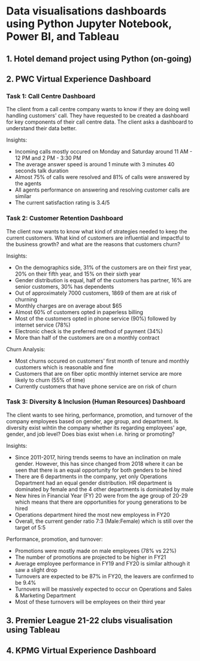 # Data visualisations dashboards using Python Jupyter Notebook, Power BI, and Tableau

## 1. Hotel demand project using Python (on-going)

## 2. PWC Virtual Experience Dashboard
### Task 1: Call Centre Dashboard
The client from a call centre company wants to know if they are doing well handling customers' call. They have requested to be created a dashboard for key components of their call centre data. The client asks a dashboard to understand their data better.

Insights:
- Incoming calls mostly occured on Monday and Saturday around 11 AM - 12 PM and 2 PM - 3:30 PM
- The average answer speed is around 1 minute with 3 minutes 40 seconds talk duration
- Almost 75% of calls were resolved and 81% of calls were answered by the agents
- All agents performance on answering and resolving customer calls are similar
- The current satisfaction rating is 3.4/5

### Task 2: Customer Retention Dashboard
The client now wants to know what kind of strategies needed to keep the current customers. What kind of customers are influential and impactful to the business growth? and what are the reasons that customers churn?

Insights:
- On the demographics side, 31% of the customers are on their first year, 20% on their fifth year, and 15% on their sixth year
- Gender distribution is equal, half of the customers has partner, 16% are senior customers, 30% has dependents
- Out of approximately 7000 customers, 1869 of them are at risk of churning
- Monthly charges are on average about $65
- Almost 60% of customers opted in paperless billing
- Most of the customers opted in phone service (90%) followed by internet service (78%)
- Electronic check is the preferred method of payment (34%)
- More than half of the customers are on a monthly contract

Churn Analysis:
- Most churns occured on customers' first month of tenure and monthly customers which is reasonable and fine
- Customers that are on fiber optic monthly internet service are more likely to churn (55% of time) 
- Currently customers that have phone service are on risk of churn

### Task 3: Diversity & Inclusion (Human Resources) Dashboard
The client wants to see hiring, performance, promotion, and turnover of the company employees based on gender, age group, and department. Is diversity exist wihtin the company whether its regarding employees' age, gender, and job level? Does bias exist when i.e. hiring or promoting?

Insights:
- Since 2011-2017, hiring trends seems to have an inclination on male gender. However, this has since changed from 2018 where it can be seen that there is an equal opportunity for both genders to be hired
- There are 6 departments in the company, yet only Operations Department had an equal gender distribution. HR department is dominated by female and the 4 other departments is dominated by male
- New hires in Financial Year (FY) 20 were from the age group of 20-29 which means that there are opportunities for young generations to be hired
- Operations department hired the most new employess in FY20
- Overall, the current gender ratio 7:3 (Male:Female) which is still over the target of 5:5  

Performance, promotion, and turnover:
- Promotions were mostly made on male employees (78% vs 22%)
- The number of promotions are projected to be higher in FY21
- Average employee performance in FY19 and FY20 is similar although it saw a slight drop
- Turnovers are expected to be 87% in FY20, the leavers are confirmed to be 9.4%
- Turnovers will be massively expected to occur on Operations and Sales & Marketing Department
- Most of these turnovers will be employees on their third year

## 3. Premier League 21-22 clubs visualisation using Tableau

## 4. KPMG Virtual Experience Dashboard
